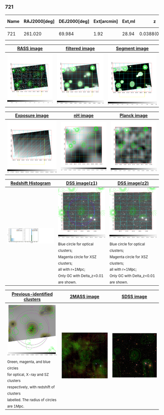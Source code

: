<div STYLE="page-break-after: always;"></div>

### 721

|Name|RAJ2000[deg]|DEJ2000[deg] |Ext[arcmin]| Ext,ml | z | z_src| C|GC(XSZ,Delta_z<0.01)| GC(OPT,Delta_z<0.01)|GC| R_sig[arcmin] | R500[arcmin] | R500[Mpc]| CRsig[c/s] | CR500[c/s] |L500[1E44 erg/s]|F500[1E-12 erg/s/cm^2]| M500[1E14 Msun]|Tx[keV]|Cnt_sig|Beta|Rc[arcmin]|Comment|Alias|
|---|---|---|---|---|---|------|---|--------|---------|----------|---|---|---|---|---|---|---|---|---|---|---|---|---|---|
|721| 261.020| 69.984| 1.92| 28.94| 0.0388(0.005)| z1, z_xsz| B| MCXC| N| MCXC, N, W| 13.188| 8.268| 0.381| 0.019(0.009)| 0.018(0.008)| 0.009(0.002)| 0.244(0.059)| 0.16(0.02)| 0.71(0.06)| 108.7| 0.929(-0.091+0.051)| 3.241(-0.464+0.393)| -| k200|

|[RASS image](../image/721/721_img.pdf)|[filtered image](../image/721/721_fil.pdf)|[Segment image](../image/721/721_seg.pdf)|
|-------------------|--------------------|-------------------|
| <img src="../image/721/721_img.png" width="300">  | <img src="../image/721/721_fil.png" width="300">   | <img src="../image/721/721_seg.png" width="300">  |

|[Exposure image](../image/721/721_mex.pdf)| [nH image](../image/721/721_nh.pdf)| [Planck image](../image/721/721_p.pdf)|
|-------------------|--------------------|-------------------|
|<img src="../image/721/721_mex.png" width="300">   | <img src="../image/721/721_nh.png" width="300">    | <img src="../image/721/721_p.png" width="300"> |

|[Redshift Histogram](../image/721/721_zg.pdf) | [DSS image(z1)](../image/721/721_dss_z1.pdf)      |  [DSS image(z2)](../image/721/721_dss_z2.pdf)    |
|-------------------|--------------------|-------------------|
|<img src="../image/721/721_zg.png" width="300"> |<img src="../image/721/721_dss_z1.png" width="300"> <sub><br>Blue circle for optical clusters; <br>Magenta circle for XSZ clusters; <br>all with r=1Mpc; <br>Only GC with Delta_z<0.01 are shown. </sub>| <img src="../image/721/721_dss_z2.png" width="300"><sub><br>Blue circle for optical clusters; <br>Magenta circle for XSZ clusters; <br>all with r=1Mpc; <br>Only GC with Delta_z<0.01 are shown. </sub> |

|[Previous-identified clusters](../image/721/721_gc.pdf) | [2MASS image](../image/721/721_2mass.pdf)      |[SDSS image](../image/721/721_sdss.pdf)   |
|-------------------|-------------------|-------------------|
|<img src=../image/721/721_gc.png width="300"> <br><sub>Green, magenta, and blue circles <br>for optical, X-ray and SZ clusters <br>respectively, with redshift of clusters <br>labelled. The radius of circles <br>are 1Mpc.</sub>|<img src="../image/721/721_2mass.png" width="300">  | <img src="../image/721/721_sdss.png" width="300">  |




